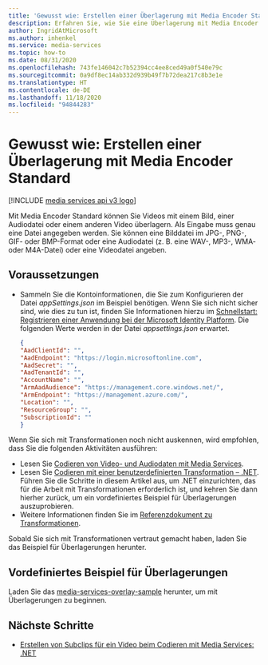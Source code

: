 ```yaml
---
title: 'Gewusst wie: Erstellen einer Überlagerung mit Media Encoder Standard'
description: Erfahren Sie, wie Sie eine Überlagerung mit Media Encoder Standard erstellen.
author: IngridAtMicrosoft
ms.author: inhenkel
ms.service: media-services
ms.topic: how-to
ms.date: 08/31/2020
ms.openlocfilehash: 743fe146042c7b52394cc4ee8ced49a0f540e79c
ms.sourcegitcommit: 0a9df8ec14ab332d939b49f7b72dea217c8b3e1e
ms.translationtype: HT
ms.contentlocale: de-DE
ms.lasthandoff: 11/18/2020
ms.locfileid: "94844283"
---
```

# <a name="how-to-create-an-overlay-with-media-encoder-standard"></a>Gewusst wie: Erstellen einer Überlagerung mit Media Encoder Standard

[!INCLUDE [media services api v3 logo](./includes/v3-hr.md)]

Mit Media Encoder Standard können Sie Videos mit einem Bild, einer Audiodatei oder einem anderen Video überlagern. Als Eingabe muss genau eine Datei angegeben werden. Sie können eine Bilddatei im JPG-, PNG-, GIF- oder BMP-Format oder eine Audiodatei (z. B. eine WAV-, MP3-, WMA- oder M4A-Datei) oder eine Videodatei angeben.


## <a name="prerequisites"></a>Voraussetzungen

* Sammeln Sie die Kontoinformationen, die Sie zum Konfigurieren der Datei *appSettings.json* im Beispiel benötigen. Wenn Sie sich nicht sicher sind, wie dies zu tun ist, finden Sie Informationen hierzu im [Schnellstart: Registrieren einer Anwendung bei der Microsoft Identity Platform](../../active-directory/develop/quickstart-register-app.md). Die folgenden Werte werden in der Datei *appsettings.json* erwartet.

    ```json
    {
    "AadClientId": "",
    "AadEndpoint": "https://login.microsoftonline.com",
    "AadSecret": "",
    "AadTenantId": "",
    "AccountName": "",
    "ArmAadAudience": "https://management.core.windows.net/",
    "ArmEndpoint": "https://management.azure.com/",
    "Location": "",
    "ResourceGroup": "",
    "SubscriptionId": ""
    }
    ```

Wenn Sie sich mit Transformationen noch nicht auskennen, wird empfohlen, dass Sie die folgenden Aktivitäten ausführen:

* Lesen Sie [Codieren von Video- und Audiodaten mit Media Services](encoding-concept.md).
* Lesen Sie [Codieren mit einer benutzerdefinierten Transformation – .NET](customize-encoder-presets-how-to.md). Führen Sie die Schritte in diesem Artikel aus, um .NET einzurichten, das für die Arbeit mit Transformationen erforderlich ist, und kehren Sie dann hierher zurück, um ein vordefiniertes Beispiel für Überlagerungen auszuprobieren.
* Weitere Informationen finden Sie im [Referenzdokument zu Transformationen](/rest/api/media/transforms).

Sobald Sie sich mit Transformationen vertraut gemacht haben, laden Sie das Beispiel für Überlagerungen herunter.

## <a name="overlays-preset-sample"></a>Vordefiniertes Beispiel für Überlagerungen

Laden Sie das [media-services-overlay-sample](https://github.com/Azure-Samples/media-services-overlays) herunter, um mit Überlagerungen zu beginnen.

## <a name="next-steps"></a>Nächste Schritte

* [Erstellen von Subclips für ein Video beim Codieren mit Media Services: .NET](subclip-video-dotnet-howto.md)
